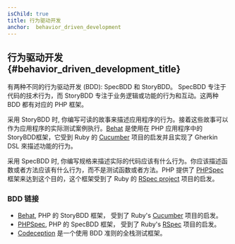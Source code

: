 ```yaml
---
isChild: true
title: 行为驱动开发
anchor:  behavior_driven_development
---
```


## 行为驱动开发 {#behavior_driven_development_title}

有两种不同的行为驱动开发 (BDD): SpecBDD 和 StoryBDD。 SpecBDD 专注于代码的技术行为，而 StoryBDD 专注于业务逻辑或功能的行为和互动。这两种 BDD 都有对应的 PHP 框架。

采用 StoryBDD 时, 你编写可读的故事来描述应用程序的行为。接着这些故事可以作为应用程序的实际测试案例执行。[Behat] 是使用在 PHP 应用程序中的 StoryBDD框架，它受到 Ruby 的 [Cucumber] 项目的启发并且实现了 Gherkin DSL 來描述功能的行为。

采用 SpecBDD 时, 你编写规格来描述实际的代码应该有什么行为。你应该描述函数或者方法应该有什么行为，而不是测试函数或者方法。PHP 提供了 [PHPSpec] 框架来达到这个目的，这个框架受到了 Ruby 的 [RSpec project][Rspec] 项目的启发。

### BDD 链接

* [Behat], PHP 的 StoryBDD 框架， 受到了 Ruby's [Cucumber] 项目的启发。
* [PHPSpec], PHP 的 SpecBDD 框架， 受到了 Ruby's [RSpec] 项目的启发。
* [Codeception] 是一个使用 BDD 准则的全栈测试框架。

[Behat]: http://behat.org/
[Cucumber]: http://cukes.info/
[PHPSpec]: http://www.phpspec.net/
[RSpec]: http://rspec.info/
[Codeception]: http://codeception.com/
